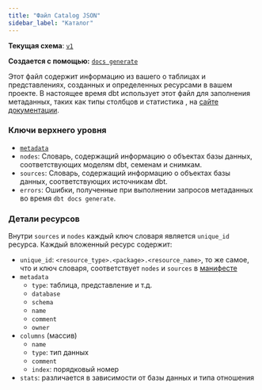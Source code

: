 ```yaml
---
title: "Файл Catalog JSON"
sidebar_label: "Каталог"
---
```


**Текущая схема**: [`v1`](https://schemas.getdbt.com/dbt/catalog/v1.json)
    
**Создается с помощью:** [`docs generate`](/reference/commands/cmd-docs)

Этот файл содержит информацию из вашего <Term id="data-warehouse" /> о таблицах и <Term id="view">представлениях</Term>, созданных и определенных ресурсами в вашем проекте. В настоящее время dbt использует этот файл для заполнения метаданных, таких как типы столбцов и статистика <Term id="table" />, на [сайте документации](/docs/collaborate/build-and-view-your-docs).

### Ключи верхнего уровня

- [`metadata`](/reference/artifacts/dbt-artifacts#common-metadata)
- `nodes`: Словарь, содержащий информацию о объектах базы данных, соответствующих моделям dbt, семенам и снимкам.
- `sources`: Словарь, содержащий информацию о объектах базы данных, соответствующих источникам dbt.
- `errors`: Ошибки, полученные при выполнении запросов метаданных во время `dbt docs generate`.

### Детали ресурсов

Внутри `sources` и `nodes` каждый ключ словаря является `unique_id` ресурса. Каждый вложенный ресурс содержит:
- `unique_id`: `<resource_type>.<package>.<resource_name>`, то же самое, что и ключ словаря, соответствует `nodes` и `sources` в [манифесте](/reference/artifacts/manifest-json)
- `metadata`
    - `type`: таблица, представление и т.д.
    - `database`
    - `schema`
    - `name`
    - `comment`
    - `owner`
- `columns` (массив)
    - `name`
    - `type`: тип данных
    - `comment`
    - `index`: порядковый номер
- `stats`: различается в зависимости от базы данных и типа отношения